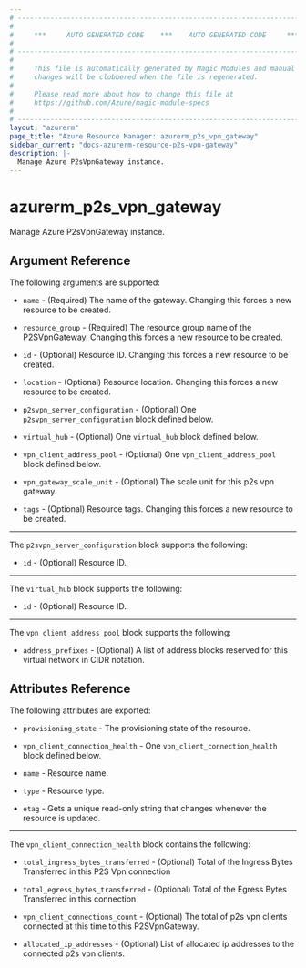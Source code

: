 ```yaml
---
# ----------------------------------------------------------------------------
#
#     ***     AUTO GENERATED CODE    ***    AUTO GENERATED CODE     ***
#
# ----------------------------------------------------------------------------
#
#     This file is automatically generated by Magic Modules and manual
#     changes will be clobbered when the file is regenerated.
#
#     Please read more about how to change this file at
#     https://github.com/Azure/magic-module-specs
#
# ----------------------------------------------------------------------------
layout: "azurerm"
page_title: "Azure Resource Manager: azurerm_p2s_vpn_gateway"
sidebar_current: "docs-azurerm-resource-p2s-vpn-gateway"
description: |-
  Manage Azure P2sVpnGateway instance.
---
```


# azurerm_p2s_vpn_gateway

Manage Azure P2sVpnGateway instance.


## Argument Reference

The following arguments are supported:

* `name` - (Required) The name of the gateway. Changing this forces a new resource to be created.

* `resource_group` - (Required) The resource group name of the P2SVpnGateway. Changing this forces a new resource to be created.

* `id` - (Optional) Resource ID. Changing this forces a new resource to be created.

* `location` - (Optional) Resource location. Changing this forces a new resource to be created.

* `p2svpn_server_configuration` - (Optional) One `p2svpn_server_configuration` block defined below.

* `virtual_hub` - (Optional) One `virtual_hub` block defined below.

* `vpn_client_address_pool` - (Optional) One `vpn_client_address_pool` block defined below.

* `vpn_gateway_scale_unit` - (Optional) The scale unit for this p2s vpn gateway.

* `tags` - (Optional) Resource tags. Changing this forces a new resource to be created.

---

The `p2svpn_server_configuration` block supports the following:

* `id` - (Optional) Resource ID.

---

The `virtual_hub` block supports the following:

* `id` - (Optional) Resource ID.

---

The `vpn_client_address_pool` block supports the following:

* `address_prefixes` - (Optional) A list of address blocks reserved for this virtual network in CIDR notation.

## Attributes Reference

The following attributes are exported:

* `provisioning_state` - The provisioning state of the resource.

* `vpn_client_connection_health` - One `vpn_client_connection_health` block defined below.

* `name` - Resource name.

* `type` - Resource type.

* `etag` - Gets a unique read-only string that changes whenever the resource is updated.


---

The `vpn_client_connection_health` block contains the following:

* `total_ingress_bytes_transferred` - (Optional) Total of the Ingress Bytes Transferred in this P2S Vpn connection

* `total_egress_bytes_transferred` - (Optional) Total of the Egress Bytes Transferred in this connection

* `vpn_client_connections_count` - (Optional) The total of p2s vpn clients connected at this time to this P2SVpnGateway.

* `allocated_ip_addresses` - (Optional) List of allocated ip addresses to the connected p2s vpn clients.
